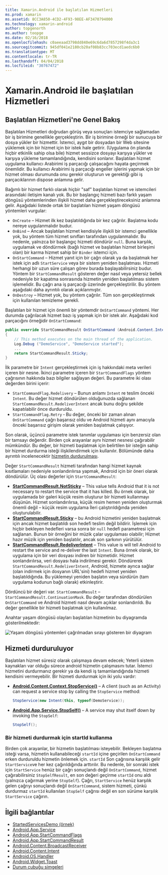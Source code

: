 ```yaml
---
title: Xamarin.Android ile başlatılan Hizmetleri
ms.prod: xamarin
ms.assetid: 8CC3A850-4CD2-4F93-98EE-AF3470794000
ms.technology: xamarin-android
author: topgenorth
ms.author: toopge
ms.date: 02/16/2018
ms.openlocfilehash: c0aeeaad3798dd840e69c6da6d7857298f4da3c1
ms.sourcegitcommit: 945df041e2180cb20af08b83cc703ecd1aedc6b0
ms.translationtype: MT
ms.contentlocale: tr-TR
ms.lasthandoff: 04/04/2018
ms.locfileid: "30767472"
---
```

# <a name="started-services-with-xamarinandroid"></a>Xamarin.Android ile başlatılan Hizmetleri

## <a name="started-services-overview"></a>Başlatılan Hizmetleri'ne Genel Bakış

Başlatılan Hizmetleri doğrudan görüş veya sonuçları istemciye sağlamadan bir iş birimine genellikle gerçekleştirin. Bir iş birimine örneği bir sunucuya bir dosya yükler bir hizmettir. İstemci, aygıt bir dosyadan bir Web sitesine yüklemek için bir hizmet için bir istek hale getirir. (Uygulama ön planda hiçbir etkinlik sahip olsa bile) hizmet sessizce dosyayı karşıya yükler ve karşıya yükleme tamamlandığında, kendisini sonlanır. Başlatılan hizmet uygulama kullanıcı Arabirimi iş parçacığı çalışacağını hayata geçirmek önemlidir. Bu kullanıcı Arabirimi iş parçacığı engeller işlerini yapmak için bir hizmet olması durumunda onu gerekir oluşturun ve gerektiği gibi iş parçacıklarının dispose anlamına gelir.

Bağımlı bir hizmet farklı olarak hiçbir "saf" başlatılan hizmet ve istemcileri arasındaki iletişim kanalı yok. Bu bir başlangıç hizmeti bazı farklı yaşam döngüsü yöntemlerinden ilişkili hizmet daha gerçekleştireceksiniz anlamına gelir. Aşağıdaki listede ortak bir başlatılan hizmet yaşam döngüsü yöntemleri vurgular:

* `OnCreate` &ndash; Hizmet ilk kez başlatıldığında bir kez çağrılır. Başlatma kodu nereye uygulanmalıdır budur.
* `OnBind` &ndash; Ancak başlatılan hizmet kendisiyle ilişkili bir istemci genellikle yok, bu yöntem tüm hizmet sınıfları tarafından uygulanmalıdır. Bu nedenle, yalnızca bir başlangıç hizmeti döndürür `null`. Buna karşılık, uygulamak ve döndürmek (bağlı hizmet ve başlatılan hizmet birleşimi olan) bir karma hizmet sahip bir `Binder` istemci için.
* `OnStartCommand` &ndash; Hizmet yanıt için bir çağrı olarak ya da başlatmak her istek için adlı `StartService` veya bir sistem yeniden başlatması. Hizmeti herhangi bir uzun süre çalışan görev burada başlayabilirsiniz budur. Yöntem bir `StartCommandResult` gösteren değer nasıl veya yetersiz bellek nedeniyle bir kapatma sonrasında hizmetin yeniden başlatılması sistem işlemelidir. Bu çağrı ana iş parçacığı üzerinde gerçekleştirilir. Bu yöntem aşağıdaki daha ayrıntılı olarak açıklanmıştır.
* `OnDestroy` &ndash; Hizmet yok, bu yöntem çağrılır. Tüm son gerçekleştirmek için kullanılan temizleme gerekli.

Başlatılan bir hizmet için önemli bir yöntemdir `OnStartCommand` yöntemi. Her durumda çağrılacak hizmet bazı iş yapmak için bir istek alır. Aşağıdaki kod parçacığını örneğidir `OnStartCommand`: 

```csharp
public override StartCommandResult OnStartCommand (Android.Content.Intent intent, StartCommandFlags flags, int startId)
{
    // This method executes on the main thread of the application.
    Log.Debug ("DemoService", "DemoService started");
    ...
    return StartCommandResult.Sticky;
}
```

İlk parametre bir `Intent` gerçekleştirmek için iş hakkındaki meta verileri içeren bir nesne. İkinci parametre içeren bir `StartCommandFlags` yöntem çağrısının hakkında bazı bilgiler sağlayan değeri. Bu parametre iki olası değerden birini içerir:

* `StartCommandFlag.Redelivery` &ndash; Bunun anlamı `Intent` re teslim önceki `Intent`. Bu değer hizmet döndürülen olduğunuzda sağlanan `StartCommandResult.RedeliverIntent` ancak bunu doğru şekilde kapatılabilir önce durduruldu.
* `StartCommandFlag.Retry` &dash; Bu değer, önceki bir zaman alınan `OnStartCommand` çağrı başarısız oldu ve Android hizmeti aynı amacıyla önceki başarısız girişim olarak yeniden başlatmak çalışıyor.
 
Son olarak, üçüncü parametre istek tanımlar uygulaması için benzersiz olan bir tamsayı değerdir. Birden çok arayanlar aynı hizmet nesnesi çağırabilir mümkündür. Bu değer, bir hizmeti başlatmak için belirtilen bir isteğin sahip bir hizmet durdurma isteği ilişkilendirmek için kullanılır. Bölümünde daha ayrıntılı incelenecektir [hizmetin durdurulması](#Stopping_the_Service). 

Değer `StartCommandResult` hizmeti tarafından hangi hizmet kaynak kısıtlamaları nedeniyle sonlandırılırsa yapmak, Android için bir öneri olarak döndürülür. Üç olası değerler için `StartCommandResult`:

* **[StartCommandResult.NotSticky](https://developer.xamarin.com/api/field/Android.App.StartCommandResult.NotSticky/)** &ndash; This value tells Android that it is not necessary to restart the service that it has killed. Bu örnek olarak, bir uygulamada bir galeri küçük resim oluşturur bir hizmeti kullanmayı düşünün. Hizmet sonlandırılırsa, küçük resim hemen yeniden oluşturmak önemli değil &ndash; küçük resim uygulama İleri çalıştırıldığında yeniden oluşturulabilir.
* **[StartCommandResult.Sticky](https://developer.xamarin.com/api/field/Android.App.StartCommandResult.Sticky/)**  &ndash; bu Android hizmetini yeniden başlatmak için ancak hizmet başlatıldı son hedefi teslim değil bildirir. İşlemek için hiçbir bekleyen hedefleri varsa sonra bir `null` hedefi parametresi için sağlanan. Bunun bir örneğini bir müzik çalar uygulaması olabilir; Hizmet hazır müzik için yeniden başlatılır, ancak son şarkının yürütülür. 
* **[StartCommandResult.RedeliverIntent](https://developer.xamarin.com/api/field/Android.App.StartCommandResult.RedeliverIntent/)** &ndash; This value is will tell Android to restart the service and re-deliver the last `Intent`. Buna örnek olarak, bir uygulama için bir veri dosyası indiren bir hizmetidir. Hizmet sonlandırılırsa, veri dosyası hala indirilmesi gerekir. Döndürerek `StartCommandResult.RedeliverIntent`, Android, hizmete ayrıca sağlar (olan indirmek için dosyanın URL'sini) hedefi hizmet yeniden başlatıldığında. Bu yüklemeyi yeniden başlatın veya sürdürün (tam uygulama kodunun bağlı olarak) etkinleştirir.

Dördüncü bir değeri var. `StartCommandResult` &ndash; `StartCommandResult.ContinuationMask`. Bu değer tarafından döndürülen `OnStartCommand` ve Android hizmeti nasıl devam açıklar sonlandırıldı. Bu değer genellikle bir hizmeti başlatmak için kullanılmaz.

Anahtar yaşam döngüsü olayları başlatılan hizmetinin bu diyagramda gösterilmektedir: 

![Yaşam döngüsü yöntemleri çağrılmadan sırayı gösteren bir diyagram](started-services-images/started-service-01.png "yaşam döngüsü yöntemleri çağrılmadan sipariş gösteren diyagram.")


<a name="Stopping_the_Service" />

## <a name="stopping-the-service"></a>Hizmeti durduruluyor

Başlatılan hizmet süresiz olarak çalışmaya devam edecek; Yeterli sistem kaynakları var olduğu sürece android hizmetin çalışmasını tutar. İstemci hizmetini durdurmanız gerekir ya da kendi iş tamamlandığında hizmeti kendisini vermeyebilir. Bir hizmeti durdurmak için iki yolu vardır: 
 
* **[Android.Content.Context.StopService()](https://developer.xamarin.com/api/member/Android.Content.Context.StopService/p/Android.Content.Intent/)** &ndash; A client (such as an Activity) can request a service stop by calling the `StopService` method: 

    ```csharp
    StopService(new Intent(this, typeof(DemoService));
    ```

* **[Android.App.Service.StopSelf()](https://developer.xamarin.com/api/member/Android.App.Service.StopSelf()/)** &ndash; A service may shut itself down by invoking the `StopSelf`:

    ```csharp
    StopSelf();
    ```
    
### <a name="using-startid-to-stop-a-service"></a>Bir hizmeti durdurmak için startId kullanma

Birden çok arayanlar, bir hizmetin başlatılması isteyebilir. Bekleyen başlatma isteği varsa, hizmetin kullanabileceği `startId` içine geçirilen `OnStartCommand` erken durduruldu hizmetin önlemek için. `startId` Son çağrısına karşılık gelir `StartService`ve her kez çağırıldığında arttırılır. Bu nedenle, bir sonraki istek için `StartService` henüz bir çağrı sonuçlandı değil `OnStartCommand`, hizmet çağırabilirsiniz `StopSelfResult`, en son değeri geçirme `startId` onu aldı (yalnızca çağırmak yerine `StopSelf`). Çağrı, `StartService` henüz karşılık gelen çağrıyı sonuçlandı değil `OnStartCommand`, sistem hizmeti, çünkü durdurmaz `startId` kullanılan `StopSelf` çağrısı değil en son sürüme karşılık `StartService` çağırın.


## <a name="related-links"></a>İlgili bağlantılar

- [StartedServicesDemo (örnek)](https://developer.xamarin.com/samples/monodroid/ApplicationFundamentals/ServiceSamples/StartedServicesDemo/)
- [Android.App.Service](https://developer.xamarin.com/api/type/Android.App.Service)
- [Android.App.StartCommandFlags](https://developer.xamarin.com/api/type/Android.App.StartCommandFlags)
- [Android.App.StartCommandResult](https://developer.xamarin.com/api/type/Android.App.StartCommandResult)
- [Android.Content.BroadcastReceiver](https://developer.xamarin.com/api/type/Android.Content.BroadcastReceiver/)
- [Android.Content.Intent](https://developer.xamarin.com/api/type/Android.Content.Intent)
- [Android.OS.Handler](https://developer.xamarin.com/api/type/Android.OS.Handler/)
- [Android.Widget.Toast](https://developer.xamarin.com/api/type/Android.Widget.Toast/)
- [Durum çubuğu simgeleri](http://developer.android.com/guide/practices/ui_guidelines/icon_design_status_bar.html)
